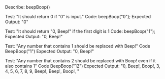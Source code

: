 Describe: beepBoop()

Test: "It should return 0 if "0" is input."
Code: beepBoop("0");
Expected Output: "0"

Test: "It should return "0, Beep!" if the first digit is 1
Code: beepBoop("1");
Expected Output: "0, Beep!"

Test: "Any number that contains 1 should be replaced with Beep!"
Code BeepBoop("1")
Expected Output: "0, Beep!"

Test: "Any number that contains 2 should be replaced with Boop! even if it also contains 1"
Code BeepBoop("12")
Expected Output: "0, Beep!, Boop!, 3, 4, 5, 6, 7, 8, 9, Beep!, Beep!, Boop!, "